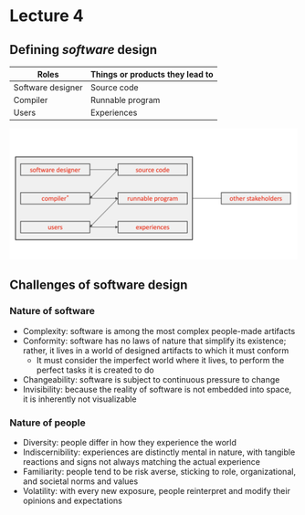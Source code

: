 # Lecture 4

## Defining *software* design

| Roles | Things or products they lead to |
| ----- | ------------------------------- |
| Software designer | Source code |
| Compiler | Runnable program |
| Users | Experiences |

![Design Role Interactions](./figures/software-design-role-interactions.png)

## Challenges of software design

### Nature of software

- Complexity: software is among the most complex people-made artifacts
- Conformity: software has no laws of nature that simplify its existence; rather, it lives in a world of designed artifacts to which it must conform
    - It must consider the imperfect world where it lives, to perform the perfect tasks it is created to do
- Changeability: software is subject to continuous pressure to change
- Invisibility: because the reality of software is not embedded into space, it is inherently not visualizable

### Nature of people

- Diversity: people differ in how they experience the world
- Indiscernibility: experiences are distinctly mental in nature, with tangible reactions and signs not always matching the actual experience
- Familiarity: people tend to be risk averse, sticking to role, organizational, and societal norms and values
- Volatility: with every new exposure, people reinterpret and modify their opinions and expectations